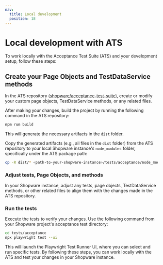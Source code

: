 ```yaml
---
nav:
  title: Local development
  position: 18
---
```


# Local development with ATS

To work locally with the Acceptance Test Suite (ATS) and your development setup, follow these steps:

## Create your Page Objects and TestDataService methods

In the ATS repository ([shopware/acceptance-test-suite](https://github.com/shopware/acceptance-test-suite)), create or modify your custom page objects, TestDataService methods, or any related files.

After making your changes, build the project by running the following command in the ATS repository:

```bash
npm run build
```

This will generate the necessary artifacts in the `dist` folder.

Copy the generated artifacts (e.g., all files in the `dist` folder) from the ATS repository to your local Shopware instance's `node_modules` folder, specifically under the ATS package path:

```bash
cp -R dist/* <path-to-your-shopware-instance>/tests/acceptance/node_modules/@shopware-ag/acceptance-test-suite/dist
````

### Adjust tests, Page Objects, and methods

In your Shopware instance, adjust any tests, page objects, TestDataService methods, or other related files to align them with the changes made in the ATS repository.

### Run the tests

Execute the tests to verify your changes. Use the following command from your Shopware project's acceptance test directory:

```bash
cd tests/acceptance
npx playwright test --ui
```

This will launch the Playwright Test Runner UI, where you can select and run specific tests.
By following these steps, you can work locally with the ATS and test your changes in your Shopware instance.
